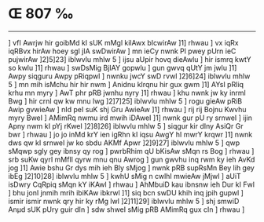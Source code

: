 # Œ 807 ‰
---
] vfI Awrjw hir goibMd kI sUK mMgl kilAwx bIcwirAw ]1] rhwau ]
vx iqRx iqRBvx hirAw hoey sgl jIA swDwirAw ] mn ieCy nwnk Pl
pwey pUrn ieC pujwirAw ]2]5]23] iblwvlu mhlw 5 ] ijsu aUpir hovq
dieAwlu ] hir ismrq kwtY so kwlu ]1] rhwau ] swDsMig BjIAY gopwlu ]
gun gwvq qUtY jm jwlu ]1] Awpy siqguru Awpy pRiqpwl ] nwnku jwcY swD
rvwl ]2]6]24] iblwvlu mhlw 5 ] mn mih isMchu hir hir nwm ]
Anidnu kIrqnu hir gux gwm ]1] AYsI pRIiq krhu mn myry ] AwT phr
pRB jwnhu nyry ]1] rhwau ] khu nwnk jw ky inrml Bwg ] hir crnI qw
kw mnu lwg ]2]7]25] iblwvlu mhlw 5 ] rogu gieAw pRiB Awip
gvwieAw ] nId peI suK shj Gru AwieAw ]1] rhwau ] rij rij Bojnu
Kwvhu myry BweI ] AMimRq nwmu ird mwih iDAweI ]1] nwnk gur pU ry
srnweI ] ijin Apny nwm kI pYj rKweI ]2]8]26] iblwvlu mhlw 5 ]
siqgur kir dIny AsiQr Gr bwr ] rhwau ] jo jo inMd krY ien igRhn kI
iqsu AwgY hI mwrY krqwr ]1] nwnk dws qw kI srnweI jw ko sbdu AKMf
Apwr ]2]9]27] iblwvlu mhlw 5 ] qwp sMqwp sgly gey ibnsy qy rog
] pwrbRhim qU bKisAw sMqn rs Bog ] rhwau ] srb suKw qyrI mMflI qyrw
mnu qnu Awrog ] gun gwvhu inq rwm ky ieh AvKd jog ]1] Awie bshu
Gr dys mih ieh Bly sMjog ] nwnk pRB supRsMn Bey lih gey ibEg
]2]10]28] iblwvlu mhlw 5 ] kwhU sMig n cwlhI mwieAw jMjwl ]
aUiT isDwry CqRpiq sMqn kY iKAwl ] rhwau ] AhMbuiD kau ibnsnw ieh
Dur kI Fwl ] bhu jonI jnmih mrih ibiKAw ibkrwl ]1] siq bcn swDU
khih inq jpih gupwl ] ismir ismir nwnk qry hir ky rMg lwl
]2]11]29] iblwvlu mhlw 5 ] shj smwiD Anµd sUK pUry guir dIn ]
sdw shweI sMig pRB AMimRq gux cIn ] rhwau ]
####
